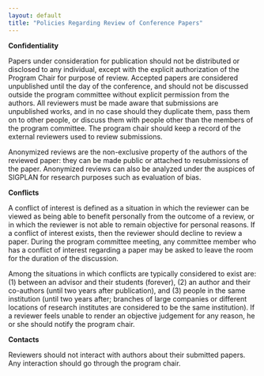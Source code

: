 ```yaml
---
layout: default
title: "Policies Regarding Review of Conference Papers"
---
```

**Confidentiality**

Papers under consideration for publication should not be distributed or disclosed to any individual, except with the explicit authorization of the Program Chair for purpose of review. Accepted papers are considered unpublished until the day of the conference, and should not be discussed outside the program committee without explicit permission from the authors. All reviewers must be made aware that submissions are unpublished works, and in no case should they duplicate them, pass them on to other people, or discuss them with people other than the members of the program committee. The program chair should keep a record of the external reviewers used to review submissions.

Anonymized reviews are the non-exclusive property of the authors of the reviewed paper: they can be made public or attached to resubmissions of the paper. Anonymized reviews can also be analyzed under the auspices of SIGPLAN for research purposes such as evaluation of bias.

**Conflicts**

A conflict of interest is defined as a situation in which the reviewer can be viewed as being able to benefit personally from the outcome of a review, or in which the reviewer is not able to remain objective for personal reasons. If a conflict of interest exists, then the reviewer should decline to review a paper. During the program committee meeting, any committee member who has a conflict of interest regarding a paper may be asked to leave the room for the duration of the discussion.

Among the situations in which conflicts are typically considered to exist are: (1) between an advisor and their students (forever), (2) an author and their co-authors (until two years after publication), and (3) people in the same institution (until two years after; branches of large companies or different locations of research institutes are considered to be the same institution). If a reviewer feels unable to render an objective judgement for any reason, he or she should notify the program chair.

**Contacts**

Reviewers should not interact with authors about their submitted papers. Any interaction should go through the program chair.

